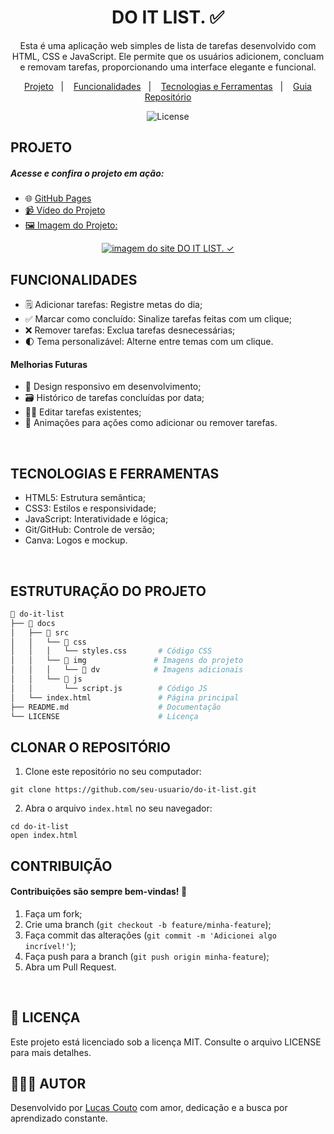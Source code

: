 <h1 align="center">DO IT LIST. ✅</h1>

<p align="center">
Esta é uma aplicação web simples de lista de tarefas desenvolvido com HTML, CSS e JavaScript. Ele permite que os usuários adicionem, concluam e removam tarefas, proporcionando uma interface elegante e funcional.
</p>

<p align="center">
  <a href="#projeto">Projeto</a>&nbsp;&nbsp;&nbsp;|&nbsp;&nbsp;&nbsp;
  <a href="#funcionalidades">Funcionalidades</a>&nbsp;&nbsp;&nbsp;|&nbsp;&nbsp;&nbsp;
  <a href="#tecnologias-e-ferramentas">Tecnologias e Ferramentas</a>&nbsp;&nbsp;&nbsp;|&nbsp;&nbsp;&nbsp;
  <a href="#estruturação-do-projeto">Guia Repositório</a>
</p>

<p align="center">
  <img alt="License" src="https://img.shields.io/static/v1?label=license&message=MIT&color=49AA26&labelColor=000000">
</p>



## <h2>PROJETO</h2>
<h5>Acesse e confira o projeto em ação:</h5>

* 🌐 <a href="https://lucas16716.github.io/do-it-list/">GitHub Pages
* 📹 <a href="https://drive.google.com/file/d/1coDke_9ziFrdfsPiVqNUHmxA_24xh-oq/view?usp=drive_link">Vídeo do Projeto
* 🖼️ Imagem do Projeto:

<div align="center">
   <a target="_blank" href="https://lucas16716.github.io/do-it-list/">
   <img href="https://lucas16716.github.io/do-it-list/" src="./docs/src/img/dv/Temas.jpg" alt="imagem do site DO IT LIST. ✓">
   </a>
 </div>

###

## <h2>FUNCIONALIDADES</h2>

* 🗒️ Adicionar tarefas: Registre metas do dia;
* ✅ Marcar como concluído: Sinalize tarefas feitas com um clique;
* ❌ Remover tarefas: Exclua tarefas desnecessárias;
* 🌓 Tema personalizável: Alterne entre temas com um clique.

<h4>Melhorias Futuras</h4>

* 📲 Design responsivo em desenvolvimento;
* 🗃️ Histórico de tarefas concluídas por data;
* ✍🏻 Editar tarefas existentes;
* 🎨 Animações para ações como adicionar ou remover tarefas.


<br>

## <h2>TECNOLOGIAS E FERRAMENTAS</h2>

* HTML5: Estrutura semântica;
* CSS3: Estilos e responsividade;
* JavaScript: Interatividade e lógica;
* Git/GitHub: Controle de versão;
* Canva: Logos e mockup.


<br>

## <h2>ESTRUTURAÇÃO DO PROJETO</h2>

```bash
📁 do-it-list
├── 📁 docs
│   ├── 📂 src
│   │   └── 📂 css
│   │   │   └── styles.css       # Código CSS
│   │   └── 📂 img               # Imagens do projeto
│   │   │   └── 📂 dv            # Imagens adicionais
│   │   └── 📂 js
│   │       └── script.js        # Código JS
│   └── index.html               # Página principal
├── README.md                    # Documentação
└── LICENSE                      # Licença
```



<h2>CLONAR O REPOSITÓRIO</h2>

1. Clone este repositório no seu computador:
```
git clone https://github.com/seu-usuario/do-it-list.git
```

2. Abra o arquivo ```index.html``` no seu navegador:
```
cd do-it-list
open index.html
```



<h2>CONTRIBUIÇÃO</h2>

<h4>Contribuições são sempre bem-vindas! 🤝</h4>

1. Faça um fork;
2. Crie uma branch (```git checkout -b feature/minha-feature```);
3. Faça commit das alterações (```git commit -m 'Adicionei algo incrível!'```);
4. Faça push para a branch (```git push origin minha-feature```);
5. Abra um Pull Request.


<br>

## <h2>📝 LICENÇA</h2>
<p>Este projeto está licenciado sob a licença MIT. Consulte o arquivo LICENSE para mais detalhes.</p>



## <h2>🧑🏻‍💻 AUTOR </h2>
<p>Desenvolvido por <a href="https://www.linkedin.com/in/lucas-coutoti/">Lucas Couto<a/> com amor, dedicação e a busca por aprendizado constante.</p>
   



  




